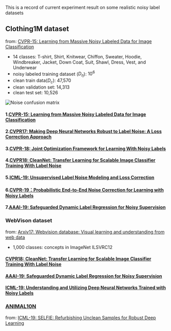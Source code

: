 
This is a record of current experiment result on some realistic noisy label datasets

## Clothing1M dataset
from: [CVPR-15: Learning from Massive Noisy Labeled Data for Image Classification](https://www.cv-foundation.org/openaccess/content_cvpr_2015/papers/Xiao_Learning_From_Massive_2015_CVPR_paper.pdf)
 + 14 classes: T-shirt, Shirt, Knitwear, Chiffon, Sweater, Hoodie, Windbreaker, Jacket, Down Coat, Suit, Shawl, Dress, Vest, and Underwear
 + noisy labeled training dataset ($D_\eta$): $10^6$
 + clean train data($D_c$): 47,570
 + clean validation set: 14,313
 + clean test set: 10,526
 
 ![Noise confusion matrix]() 
 
 
#### 1.[CVPR-15: Learning from Massive Noisy Labeled Data for Image Classification]()
#### 2.[CVPR17: Making Deep Neural Networks Robust to Label Noise: A Loss Correction Approach]()
#### 3.[CVPR-18: Joint Optimization Framework for Learning With Noisy Labels]()
#### 4.[CVPR18: CleanNet: Transfer Learning for Scalable Image Classifier Training With Label Noise]()
#### 5.[ICML-19: Unsupervised Label Noise Modeling and Loss Correction]()
#### 6.[CVPR-19：Probabilistic End-to-End Noise Correction for Learning with Noisy Labels]()
#### 7.[AAAI-19: Safeguarded Dynamic Label Regression for Noisy Supervision]()













### WebVison dataset
from: [Arxiv17: Webvision database: Visual learning and understanding from web data]()
+ 1,000 classes: concepts in ImageNet ILSVRC12

#### [CVPR18: CleanNet: Transfer Learning for Scalable Image Classifier Training With Label Noise]()
#### [AAAI-19: Safeguarded Dynamic Label Regression for Noisy Supervision]()
#### [ICML-19:	Understanding and Utilizing Deep Neural Networks Trained with Noisy Labels]()




### [ANIMAL10N](https://dm.kaist.ac.kr/datasets/animal10n)
from: [ICML-19: SELFIE: Refurbishing Unclean Samples for Robust Deep Learning]()


